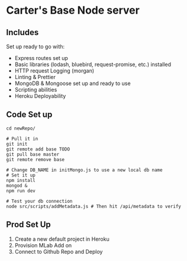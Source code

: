 # Carter's Base Node server

## Includes

Set up ready to go with:

- Express routes set up
- Basic libraries (lodash, bluebird, request-promise, etc.) installed
- HTTP request Logging (morgan)
- Linting & Prettier
- MongoDB & Mongoose set up and ready to use
- Scripting abilities
- Heroku Deployability

## Code Set up

```
cd newRepo/

# Pull it in
git init
git remote add base TODO
git pull base master
git remote remove base

# Change DB_NAME in initMongo.js to use a new local db name
# Set it up
npm install
mongod &
npm run dev

# Test your db connection
node src/scripts/addMetadata.js # Then hit /api/metadata to verify
```

## Prod Set Up

1. Create a new default project in Heroku
2. Provision MLab Add on
3. Connect to Github Repo and Deploy
